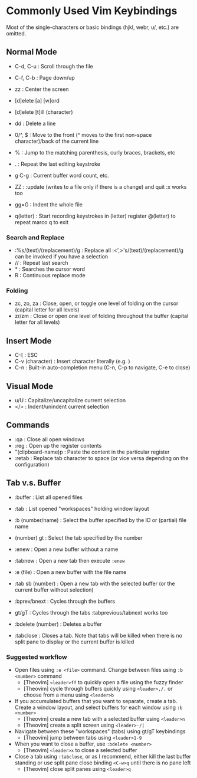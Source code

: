 # Commonly Used Vim Keybindings

Most of the single-characters or basic bindings (hjkl, webr, u/<C-r>, etc.) are omitted.

## Normal Mode

- C-d, C-u  : Scroll through the file
- C-f, C-b  : Page down/up
- zz        : Center the screen

- [d]elete [a] [w]ord
- [d]elete [t]ill (character)
- dd        : Delete a line

- 0/^, $    : Move to the front (^ moves to the first non-space character)/back of the current line
- %         : Jump to the matching parenthesis, curly braces, brackets, etc

- .         : Repeat the last editing keystroke
- g C-g     : Current buffer word count, etc.
- ZZ        : :update (writes to a file only if there is a change) and quit
              :x works too
- gg=G      : Indent the whole file

- q(letter) : Start recording keystrokes in (letter) register
              @(letter) to repeat marco
              q to exit

### Search and Replace

- :%s/(text)/(replacement)/g  : Replace all
                                :<',>'s/(text)/(replacement)/g can be invoked if you have a selection
- //                          : Repeat last search
- \*                          : Searches the cursor word
- R                           : Continuous replace mode

### Folding

- zc, zo, za                  : Close, open, or toggle one level of folding on the cursor (capital letter for all levels)
- zr/zm                       : Close or open one level of folding throughout the buffer (capital letter for all levels)

## Insert Mode

- C-[               : ESC
- C-v (character)   : Insert character literally (e.g. <TAB>)
- C-n               : Built-in auto-completion menu (C-n, C-p to navigate, C-e to close)

## Visual Mode

- u/U   : Capitalize/uncapitalize current selection
- </>   : Indent/unindent current selection

## Commands

- :qa                 : Close all open windows
- :reg                : Open up the register contents
- "(clipboard-name)p  : Paste the content in the particular register
- :retab              : Replace tab character to space (or vice versa depending on the configuration)

## Tab v.s. Buffer

- :buffer           : List all opened files
- :tab              : List opened "workspaces" holding window layout

- :b (number/name)  : Select the buffer specified by the ID or (partial) file name
- (number) gt       : Select the tab specified by the number

- :enew             : Open a new buffer without a name
- :tabnew           : Open a new tab then execute `:enew`
- :e (file)         : Open a new buffer with the file name
- :tab sb (number)  : Open a new tab with the selected buffer (or the current buffer without selection)

- :bprev/bnext      : Cycles through the buffers
- gt/gT             : Cycles through the tabs
                      :tabprevious/tabnext works too

- :bdelete (number) : Deletes a buffer
- :tabclose         : Closes a tab. Note that tabs will be killed when there is no split pane to display or the current buffer is killed

### Suggested workflow

- Open files using `:e <file>` command. Change between files using `:b <number>` command
  - [Theovim] `<leader>ff` to quickly open a file using the fuzzy finder
  - [Theovim] cycle through buffers quickly using `<leader>,/.` or choose from a menu using `<leader>b`
- If you accumulated buffers that you want to separate, create a tab. Create a window layout, and select buffers for each window using `:b <number>`
  - [Theovim] create a new tab with a selected buffer using `<leader>n`
  - [Theovim] create a split screen using `<leader>-/|`
- Navigate between these "workspaces" (tabs) using gt/gT keybindings
  - [Theovim] jump between tabs using `<leader>1-9`
- When you want to close a buffer, use `:bdelete <number>`
  - [Theovim] `<leader>x` to close a selected buffer
- Close a tab using `:tabclose`, or as I recommend, either kill the last buffer standing or use split pane close binding `<C-w>q` until there is no pane left
  - [Theovim] close split panes using `<leader>q`

